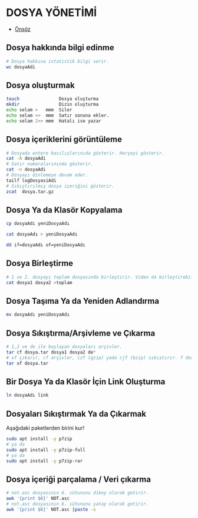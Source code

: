 # DOSYA YÖNETİMİ

- [Önsöz](https://github.com/cicekhasan/DersNotlarim)


## Dosya hakkında bilgi edinme
```bash
# Dosya hakkına istatistik bilgi verir.
wc dosyaAdi
```

## Dosya oluşturmak

```bash
touch               Dosya oluşturma
mkdir               Dizin oluşturma
echo selam >   mmm  Siler
echo selam >>  mmm  Satır sonuna ekler.
echo selam 2>> mmm  Hatalı ise yazar
```

## Dosya içeriklerini görüntüleme

```bash
# Dosyada entere basılışlarınıda gösterir. Herşeyi gösterir.
cat -A dosyaAdi
# Satır numaralarınında gösterir.
cat -n dosyaAdi
# Dosyayı dinlemeye devam eder.
tailf logDosyasiAdi
# Sıkıştırılmış dosya içeriğini gösterir.
zcat  dosya.tar.gz
```

## Dosya Ya da Klasör Kopyalama

```bash
cp dosyaAdı yeniDosyaAdı

cat dosyaAdı > yeniDosyaAdı

dd if=dosyaAdı of=yeniDosyaAdı
```

## Dosya Birleştirme

```bash
# 1 ve 2. dosyayı toplam dosyasında birleştirir. Video da birleştirebilir.
cat dosya1 dosya2 >toplam
```

## Dosya Taşıma Ya da Yeniden Adlandırma

```bash
mv dosyaAdı yeniDosyaAdı
```

## Dosya Sıkıştırma/Arşivleme ve Çıkarma

```bash
# 1,2 ve de ile başlayan dosyaları arşivler.
tar cf dosya.tar dosya1 dosya2 de*
# xf çıkarır, cf arşivler, czf (gzip) yada cjf (bzip) sıkıştırır. f dosya adı yazılacağını simgeler.
tar xf dosya.tar
```

## Bir Dosya Ya da Klasör İçin Link Oluşturma

```bash
ln dosyaAdı link
```

## Dosyaları Sıkıştırmak Ya da Çıkarmak

Aşağıdaki paketlerden birini kur!

```bash
sudo apt install -y p7zip
# ya da
sudo apt install -y p7zip-full
# ya da
sudo apt install -y p7zip-rar
```

## Dosya içeriği parçalama / Veri çıkarma

```bash
# not.asc dosyasının 6. sütununu dikey olarak getirir.
awk '{print $6}' NOT.asc
# not.asc dosyasının 6. sütununu yatay olarak getirir.
awk '{print $6}' NOT.asc |paste -s
```